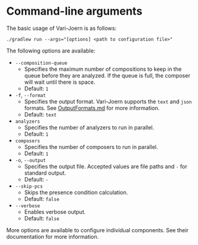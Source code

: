 # Command-line arguments

The basic usage of Vari-Joern is as follows:

```shell
./gradlew run --args="[options] <path to configuration file>"
```

The following options are available:

- `--composition-queue`
    - Specifies the maximum number of compositions to keep in the queue before they are analyzed. If the queue is full,
      the composer will wait until there is space.
    - Default: `1`
- `-f`, `--format`
    - Specifies the output format. Vari-Joern supports the `text` and `json` formats.
      See [OutputFormats.md](OutputFormats.md) for more information.
    - Default: `text`
- `analyzers`
    - Specifies the number of analyzers to run in parallel.
    - Default: `1`
- `composers`
    - Specifies the number of composers to run in parallel.
    - Default: `1`
- `-o`, `--output`
    - Specifies the output file. Accepted values are file paths and `-` for standard output.
    - Default: `-`
- `--skip-pcs`
    - Skips the presence condition calculation.
    - Default: `false`
- `--verbose`
    - Enables verbose output.
    - Default: `false`

More options are available to configure individual components. See their documentation for more information.
